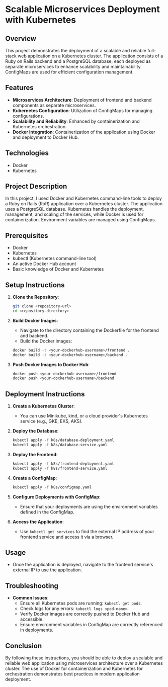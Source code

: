 # Scalable Microservices Deployment with Kubernetes

## Overview
This project demonstrates the deployment of a scalable and reliable full-stack web application on a Kubernetes cluster. The application consists of a Ruby on Rails backend and a PostgreSQL database, each deployed as separate microservices to enhance scalability and maintainability. ConfigMaps are used for efficient configuration management.


## Features
- **Microservices Architecture**: Deployment of frontend and backend components as separate microservices.
- **Kubernetes Configuration**: Utilization of ConfigMaps for managing configurations.
- **Scalability and Reliability**: Enhanced by containerization and Kubernetes orchestration.
- **Docker Integration**: Containerization of the application using Docker and deployment to Docker Hub.


## Technologies
- Docker
- Kubernetes


## Project Description
In this project, I used Docker and Kubernetes command-line tools to deploy a Ruby on Rails (RoR) application over a Kubernetes cluster. The application uses a PostgreSQL database. Kubernetes handles the deployment, management, and scaling of the services, while Docker is used for containerization. Environment variables are managed using ConfigMaps.


## Prerequisites
- Docker
- Kubernetes
- kubectl (Kubernetes command-line tool)
- An active Docker Hub account
- Basic knowledge of Docker and Kubernetes


## Setup Instructions

1. **Clone the Repository**:
    ```bash
    git clone <repository-url>
    cd <repository-directory>
    ```

2. **Build Docker Images**:
    - Navigate to the directory containing the Dockerfile for the frontend and backend.
    - Build the Docker images:
    ```bash
    docker build -t <your-dockerhub-username>/frontend .
    docker build -t <your-dockerhub-username>/backend .
    ```

3. **Push Docker Images to Docker Hub**:
    ```bash
    docker push <your-dockerhub-username>/frontend
    docker push <your-dockerhub-username>/backend
    ```

## Deployment Instructions

1. **Create a Kubernetes Cluster**:
    - You can use Minikube, kind, or a cloud provider's Kubernetes service (e.g., GKE, EKS, AKS).

2. **Deploy the Database**:
    ```bash
    kubectl apply -f k8s/database-deployment.yaml
    kubectl apply -f k8s/database-service.yaml
    ```

3. **Deploy the Frontend**:
    ```bash
    kubectl apply -f k8s/frontend-deployment.yaml
    kubectl apply -f k8s/frontend-service.yaml
    ```

4. **Create a ConfigMap**:
    ```bash
    kubectl apply -f k8s/configmap.yaml
    ```

5. **Configure Deployments with ConfigMap**:
    - Ensure that your deployments are using the environment variables defined in the ConfigMap.

6. **Access the Application**:
    - Use `kubectl get services` to find the external IP address of your frontend service and access it via a browser.

## Usage
- Once the application is deployed, navigate to the frontend service's external IP to use the application.

## Troubleshooting
- **Common Issues**:
    - Ensure all Kubernetes pods are running: `kubectl get pods`.
    - Check logs for any errors: `kubectl logs <pod-name>`.
    - Verify Docker images are correctly pushed to Docker Hub and accessible.
    - Ensure environment variables in ConfigMap are correctly referenced in deployments.

## Conclusion
By following these instructions, you should be able to deploy a scalable and reliable web application using microservices architecture over a Kubernetes cluster. The use of Docker for containerization and Kubernetes for orchestration demonstrates best practices in modern application deployment.
